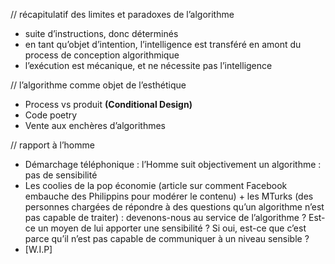 // récapitulatif des limites et paradoxes de l’algorithme
+ suite d’instructions, donc déterminés
+ en tant qu’objet d’intention, l’intelligence est transféré en amont du process de conception algorithmique
+ l’exécution est mécanique, et ne nécessite pas l’intelligence

// l’algorithme comme objet de l’esthétique
+ Process vs produit **(Conditional Design)**
+ Code poetry
+ Vente aux enchères d’algorithmes

// rapport à l’homme
+ Démarchage téléphonique : l’Homme suit objectivement un algorithme : pas de sensibilité
+ Les coolies de la pop économie (article sur comment Facebook embauche des Philippins pour modérer le contenu) + les MTurks (des personnes chargées de répondre à des questions qu’un algorithme n’est pas capable de traiter) : devenons-nous au service de l’algorithme ? Est-ce un moyen de lui apporter une sensibilité ? Si oui, est-ce que c’est parce qu’il n’est pas capable de communiquer à un niveau sensible ?
+ [W.I.P]


